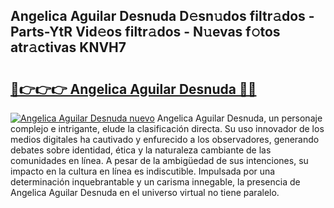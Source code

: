 ## Angelica Aguilar Desnuda D𝚎sn𝚞dos filtr𝚊dos - Parts-YtR Vid𝚎os filtr𝚊dos - N𝚞evas f𝚘tos atr𝚊ctivas KNVH7

# <h2><a href="http://mbdl74.tromn.icu/?c=Angelica+Aguilar+Desnuda">🔗👉👉👉 Angelica Aguilar Desnuda 🔗🔗</a></h2>

[![Angelica Aguilar Desnuda nuevo](https://i.imgur.com/pEAQMta.gif)](http://mbdl74.tromn.icu/?c=Angelica+Aguilar+Desnuda)
Angelica Aguilar Desnuda, un personaje complejo e intrigante, elude la clasificación directa. Su uso innovador de los medios digitales ha cautivado y enfurecido a los observadores, generando debates sobre identidad, ética y la naturaleza cambiante de las comunidades en línea. A pesar de la ambigüedad de sus intenciones, su impacto en la cultura en línea es indiscutible. Impulsada por una determinación inquebrantable y un carisma innegable, la presencia de Angelica Aguilar Desnuda en el universo virtual no tiene paralelo.
